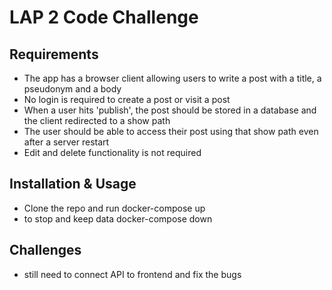 # LAP 2 Code Challenge


## Requirements
- The app has a browser client allowing users to write a post with a title, a pseudonym and a body
- No login is required to create a post or visit a post
- When a user hits 'publish', the post should be stored in a database and the client redirected to a show path
- The user should be able to access their post using that show path even after a server restart
- Edit and delete functionality is not required

## Installation & Usage

*  Clone the repo and run docker-compose up
* to stop and keep data docker-compose down

## Challenges
 
 - still need to connect API to frontend and fix the bugs



